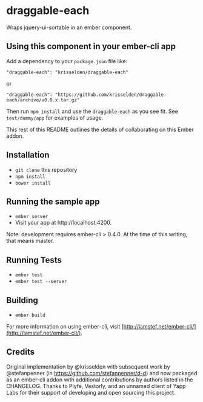 # draggable-each

Wraps jquery-ui-sortable in an ember component.

## Using this component in your ember-cli app

Add a dependency to your `package.json` file like:

  `"draggable-each": "krisselden/draggable-each"`

or

  `"draggable-each": "https://github.com/krisselden/draggable-each/archive/v0.0.x.tar.gz"`

Then run `npm install` and use the `draggable-each` as you see fit. See `test/dummy/app` for examples of usage.

This rest of this README outlines the details of collaborating on this Ember addon.

## Installation

* `git clone` this repository
* `npm install`
* `bower install`

## Running the sample app

* `ember server`
* Visit your app at http://localhost:4200.

Note: development requires ember-cli > 0.4.0. At the time of this writing, that means master.

## Running Tests

* `ember test`
* `ember test --server`

## Building

* `ember build`

For more information on using ember-cli, visit [http://iamstef.net/ember-cli/](http://iamstef.net/ember-cli/).

## Credits

Original implementation by @krisselden with subsequent work by @stefanpenner (in https://github.com/stefanpenner/d-d) and now packaged as an ember-cli addon with additional contributions by authors listed in the CHANGELOG. Thanks to Plyfe, Vestorly, and an unnamed client of Yapp Labs for their support of developing and open sourcing this project.

